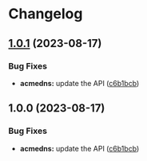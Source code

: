 # Changelog

## [1.0.1](https://github.com/googleapis/google-api-nodejs-client/compare/acmedns-v1.0.0...acmedns-v1.0.1) (2023-08-17)


### Bug Fixes

* **acmedns:** update the API ([c6b1bcb](https://github.com/googleapis/google-api-nodejs-client/commit/c6b1bcb8c3aeb9c92511b4af468f7f2acf4b7dc6))

## 1.0.0 (2023-08-17)


### Bug Fixes

* **acmedns:** update the API ([c6b1bcb](https://github.com/googleapis/google-api-nodejs-client/commit/c6b1bcb8c3aeb9c92511b4af468f7f2acf4b7dc6))
